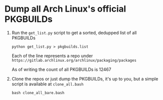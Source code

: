 # Dump all Arch Linux's official PKGBUILDs

1. Run the `get_list.py` script to get a sorted, dedupped list of all PKGBUILDs
    ```
    python get_list.py > pkgbuilds.list
    ```
    Each of the line represents a repo under `https://gitlab.archlinux.org/archlinux/packaging/packages`

    As of writing the count of all PKGBUILDs is 12467
2. Clone the repos or just dump the PKGBUILDs, it's up to you, but a simple script is available at `clone_all.bash`
    ```
    bash clone_all_bare.bash
    ```
